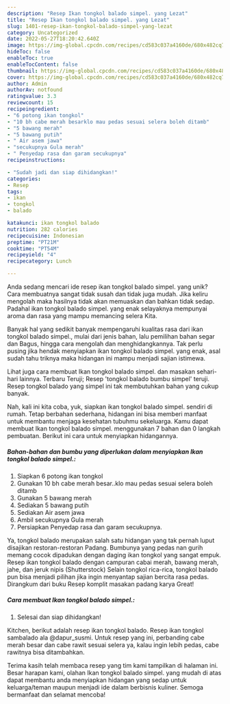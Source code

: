 ```yaml
---
description: "Resep Ikan tongkol balado simpel. yang Lezat"
title: "Resep Ikan tongkol balado simpel. yang Lezat"
slug: 1401-resep-ikan-tongkol-balado-simpel-yang-lezat
category: Uncategorized
date: 2022-05-27T18:20:42.640Z
image: https://img-global.cpcdn.com/recipes/cd583c037a4160de/680x482cq70/ikan-tongkol-balado-simpel-foto-resep-utama.jpg
hideToc: false
enableToc: true
enableTocContent: false
thumbnail: https://img-global.cpcdn.com/recipes/cd583c037a4160de/680x482cq70/ikan-tongkol-balado-simpel-foto-resep-utama.jpg
cover: https://img-global.cpcdn.com/recipes/cd583c037a4160de/680x482cq70/ikan-tongkol-balado-simpel-foto-resep-utama.jpg
author: Admin
authorAv: notfound
ratingvalue: 3.3
reviewcount: 15
recipeingredient:
- "6 potong ikan tongkol"
- "10 bh cabe merah besarklo mau pedas sesuai selera boleh ditamb"
- "5 bawang merah"
- "5 bawang putih"
- " Air asem jawa"
- "secukupnya Gula merah"
- " Penyedap rasa dan garam secukupnya"
recipeinstructions:

- "Sudah jadi dan siap dihidangkan!"
categories:
- Resep
tags:
- ikan
- tongkol
- balado

katakunci: ikan tongkol balado 
nutrition: 282 calories
recipecuisine: Indonesian
preptime: "PT21M"
cooktime: "PT54M"
recipeyield: "4"
recipecategory: Lunch

---
```





Anda sedang mencari ide resep ikan tongkol balado simpel. yang unik? Cara membuatnya sangat tidak susah dan tidak juga mudah. Jika keliru mengolah maka hasilnya tidak akan memuaskan dan bahkan tidak sedap. Padahal ikan tongkol balado simpel. yang enak selayaknya mempunyai aroma dan rasa yang mampu memancing selera Kita.





Banyak hal yang sedikit banyak mempengaruhi kualitas rasa dari ikan tongkol balado simpel., mulai dari jenis bahan, lalu pemilihan bahan segar dan Bagus, hingga cara mengolah dan menghidangkannya. Tak perlu pusing jika hendak menyiapkan ikan tongkol balado simpel. yang enak,      asal sudah tahu triknya maka hidangan ini mampu menjadi sajian istimewa.














Lihat juga cara membuat Ikan tongkol balado simpel. dan masakan sehari-hari lainnya. Terbaru Teruji; Resep &#39;tongkol balado bumbu simpel&#39; teruji. Resep tongkol balado yang simpel ini tak membutuhkan bahan yang cukup banyak.






Nah, kali ini kita coba, yuk, siapkan ikan tongkol balado simpel. sendiri di rumah. Tetap berbahan sederhana, hidangan ini bisa memberi manfaat untuk membantu menjaga kesehatan tubuhmu sekeluarga. Kamu dapat membuat Ikan tongkol balado simpel. menggunakan 7 bahan dan 0 langkah pembuatan. Berikut ini cara untuk menyiapkan hidangannya.

<!--inarticleads1-->

##### Bahan-bahan dan bumbu yang diperlukan dalam menyiapkan Ikan tongkol balado simpel.:

1. Siapkan 6 potong ikan tongkol
1. Gunakan 10 bh cabe merah besar..klo mau pedas sesuai selera boleh ditamb
1. Gunakan 5 bawang merah
1. Sediakan 5 bawang putih
1. Sediakan  Air asem jawa
1. Ambil secukupnya Gula merah
1. Persiapkan  Penyedap rasa dan garam secukupnya.


Ya, tongkol balado merupakan salah satu hidangan yang tak pernah luput disajikan restoran-restoran Padang. Bumbunya yang pedas nan gurih memang cocok dipadukan dengan daging ikan tongkol yang sangat empuk. Resep ikan tongkol balado dengan campuran cabai merah, bawang merah, jahe, dan jeruk nipis (Shutterstock) Selain tongkol rica-rica, tongkol balado pun bisa menjadi pilihan jika ingin menyantap sajian bercita rasa pedas. Dirangkum dari buku Resep komplit masakan padang karya Great! 

<!--inarticleads2-->

##### Cara membuat Ikan tongkol balado simpel.:


1. Selesai dan siap dihidangkan!

Kitchen, berikut adalah resep ikan tongkol balado. Resep ikan tongkol sambalado ala @dapur_susmi. Untuk resep yang ini, perbanding cabe merah besar dan cabe rawit sesuai selera ya, kalau ingin lebih pedas, cabe rawitnya bisa ditambahkan. 

Terima kasih telah membaca resep yang tim kami tampilkan di halaman ini. Besar harapan kami, olahan Ikan tongkol balado simpel. yang mudah di atas dapat membantu anda menyiapkan hidangan yang sedap untuk keluarga/teman maupun menjadi ide dalam berbisnis kuliner. Semoga bermanfaat dan selamat mencoba!

